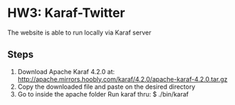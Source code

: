 # HW3: Karaf-Twitter
The website is able to run locally via Karaf server

## Steps 
1. Download Apache Karaf 4.2.0 at: http://apache.mirrors.hoobly.com/karaf/4.2.0/apache-karaf-4.2.0.tar.gz
2. Copy the downloaded file and paste on the desired directory
3. Go to inside the apache folder Run karaf thru:
    $ ./bin/karaf 
